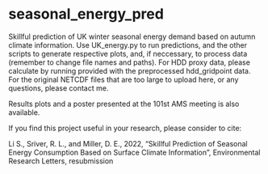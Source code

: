# seasonal_energy_pred
Skillful prediction of UK winter seasonal energy demand based on autumn climate information. Use UK_energy.py to run predictions, and the other scripts to generate respective plots, and, if neccessary, to process data (remember to change file names and paths). For HDD proxy data, please calculate by running provided with the preprocessed hdd_gridpoint data. For the original NETCDF files that are too large to upload here, or any questions, please contact me. 

Results plots and a poster presented at the 101st AMS meeting is also available.

If you find this project useful in your research, please consider to cite:

Li S., Sriver, R. L., and Miller, D. E., 2022, “Skillful Prediction of Seasonal Energy Consumption Based on Surface Climate Information”, Environmental Research Letters, resubmission
